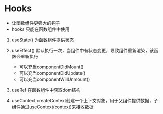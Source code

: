 # Hooks
- 让函数组件更强大的钩子
- hooks 只能在函数组件中使用

1. useState() 为函数组件提供状态
2. useEffect() 默认执行一次，当组件中有状态变更，导致组件重新渲染，该函数会重新执行
    - 可以充当componentDidMount()
    - 可以充当componentDidUpdate()
    - 可以充当componentWillUnmount()

3. useRef  在函数组件中获取dom结构
4. useContext  createContext创建一个上下文对象，用于父组件提供数据，子组件通过useContext(context)来接收数据
    